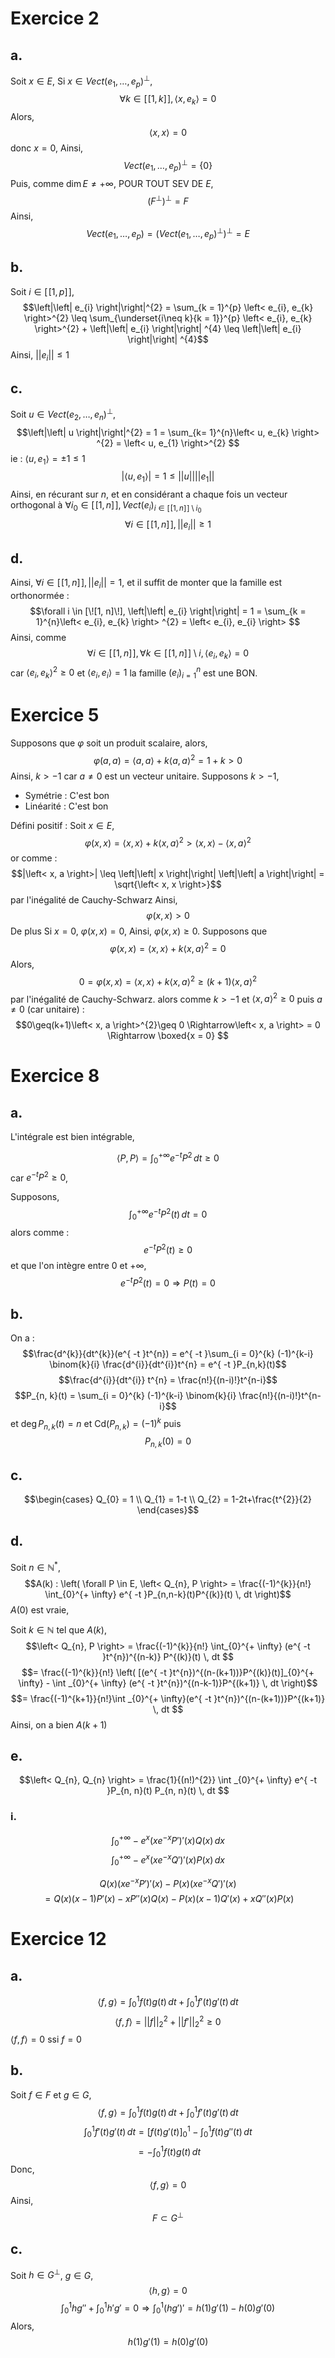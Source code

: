 # Exercice 2
## a.
Soit $x \in E$, 
Si $x \in Vect(e_{1}, \dots, e_{p})^{\bot}$, 
$$\forall k \in [\![1, k]\!], \left< x, e_{k} \right> = 0$$
Alors, 
$$\left< x, x \right> =0$$
donc $x = 0$, 
Ainsi, 
$$Vect(e_{1}, \dots, e_{p})^{\bot} = \{ 0 \}$$
Puis, comme $\dim E \neq + \infty$, POUR TOUT SEV DE $E$, 
$$(F^{\bot})^{\bot} = F$$
Ainsi, 
$$Vect(e_{1}, \dots, e_{p}) = (Vect(e_{1}, \dots, e_{p})^{\bot})^{\bot} = E$$

## b.
Soit $i \in [\![1, p]\!]$, 
$$\left|\left| e_{i} \right|\right|^{2} = \sum_{k = 1}^{p} \left< e_{i}, e_{k} \right>^{2}  \leq \sum_{\underset{i\neq k}{k = 1}}^{p} \left< e_{i}, e_{k} \right>^{2} + \left|\left| e_{i} \right|\right| ^{4} \leq \left|\left| e_{i} \right|\right| ^{4}$$
Ainsi, $\left|\left| e_{i} \right|\right|\leq 1$

## c.
Soit $u \in Vect(e_{2}, \dots, e_{n})^{\bot}$, 
$$\left|\left| u \right|\right|^{2} = 1 = \sum_{k= 1}^{n}\left< u, e_{k} \right> ^{2} = \left< u, e_{1} \right>^{2} $$
ie : $\left< u,e_{1} \right> = \pm1\leq 1$ 
$$|\left< u, e_{1} \right>| = 1 \leq \left|\left| u \right|\right| \left|\left| e_{1} \right|\right| $$
Ainsi, en récurant sur $n$, et en considérant a chaque fois un vecteur orthogonal à $\forall i_{0} \in [\![1, n]\!], Vect(e_{i})_{i \in [\![1, n]\!]\setminus i_{0}}$
$$\forall i \in [\![1, n]\!], \left|\left| e_{i} \right|\right|\geq 1$$

## d.
Ainsi, $\forall i \in [\![1, n]\!], \left|\left| e_{i} \right|\right|=1$, et il suffit de monter que la famille est orthonormée : 
$$\forall i \in [\![1, n]\!], \left|\left| e_{i} \right|\right| = 1 = \sum_{k = 1}^{n}\left< e_{i}, e_{k} \right> ^{2} = \left< e_{i}, e_{i} \right> $$
Ainsi, comme
$$\forall i \in [\![1, n]\!], \forall k \in [\![1, n]\!]\setminus i, \left< e_{i}, e_{k} \right> = 0$$
car $\left< e_{i}, e_{k} \right>^{2} \geq 0$ et $\left< e_{i}, e_{i} \right>=1$
la famille $(e_{i})_{i = 1}^{n}$ est une BON.


# Exercice 5
Supposons que $\varphi$ soit un produit scalaire, alors, 
$$\varphi(a, a) = \left< a, a \right> + k\left< a, a \right> ^{2}=1+k > 0$$
Ainsi, $k > -1$ car $a \neq 0$ est un vecteur unitaire. 
Supposons $k > -1$, 
- Symétrie : C'est bon
- Linéarité : C'est bon

Défini positif : 
Soit $x \in E$, 
$$\varphi(x, x) = \left< x,x \right> + k \left< x, a \right>^{2} > \left< x, x \right> -\left< x, a \right> ^{2}$$
or comme : 
$$|\left< x, a \right>| \leq \left|\left| x \right|\right| \left|\left| a \right|\right| = \sqrt{\left< x, x \right>}$$
par l'inégalité de Cauchy-Schwarz 
Ainsi, 
$$\varphi(x, x) > 0$$
De plus
Si $x = 0$, $\varphi(x, x) = 0$,
Ainsi, $\varphi(x, x) \geq 0$.
Supposons que 
$$\varphi(x, x) = \left< x, x \right> + k\left< x, a \right>^{2} = 0$$
Alors, 
$$0=\varphi(x, x)=\left< x, x \right> +k\left< x, a \right> ^{2} \geq (k+1)\left< x, a \right>^{2} $$
par l'inégalité de Cauchy-Schwarz. 
alors comme $k > -1$ et $\left< x, a \right>^{2}\geq 0$ puis $a \neq 0$ (car unitaire) : 
$$0\geq(k+1)\left< x, a \right>^{2}\geq 0 \Rightarrow\left< x, a \right> = 0 \Rightarrow \boxed{x = 0} $$

# Exercice 8
## a.
L'intégrale est bien intégrable,

$$\left< P, P \right> = \int _{0}^{+ \infty} e^{ -t }P^{2} \, dt \geq 0$$
car $e^{ -t }P^{2}\geq 0$, 

Supposons, 
$$\int _{0}^{+ \infty} e^{ -t }P^{2}(t) \, dt = 0  $$
alors comme : 
$$e^{ -t }P^{2}(t) \geq 0$$
et que l'on intègre entre $0$ et $+ \infty$, 
$$e^{ -t }P^{2}(t) = 0 \Rightarrow P(t) = 0$$

## b.
On a :
$$\frac{d^{k}}{dt^{k}}(e^{ -t }t^{n}) = e^{ -t }\sum_{i = 0}^{k} (-1)^{k-i} \binom{k}{i} \frac{d^{i}}{dt^{i}}t^{n} = e^{ -t }P_{n,k}(t)$$
$$\frac{d^{i}}{dt^{i}} t^{n} = \frac{n!}{(n-i)!}t^{n-i}$$
$$P_{n, k}(t) = \sum_{i = 0}^{k} (-1)^{k-i} \binom{k}{i} \frac{n!}{(n-i)!}t^{n-i}$$
et $\deg P_{n, k}(t) = n$ et $\mathrm{Cd}(P_{n, k}) = (-1)^{k}$ 
puis
$$P_{n, k}(0) = 0$$

## c.
$$\begin{cases}
Q_{0} = 1 \\
Q_{1} = 1-t \\
Q_{2} =  1-2t+\frac{t^{2}}{2}
\end{cases}$$

## d.
Soit $n \in \mathbb{N}^{*}$, 
$$A(k) : \left( \forall P \in E, \left< Q_{n}, P \right> = \frac{(-1)^{k}}{n!} \int_{0}^{+ \infty} e^{ -t }P_{n,n-k}(t)P^{(k)}(t) \, dt \right)$$
$A(0)$ est vraie, 

Soit $k \in \mathbb{N}$ tel que $A(k)$, 
$$\left< Q_{n}, P \right> = \frac{(-1)^{k}}{n!} \int_{0}^{+ \infty} (e^{ -t }t^{n})^{(n-k)} P^{(k)}(t) \, dt $$
$$= \frac{(-1)^{k}}{n!} \left( [(e^{ -t }t^{n})^{(n-(k+1))}P^{(k)}(t)]_{0}^{+ \infty} - \int _{0}^{+ \infty} (e^{ -t }t^{n})^{(n-k-1)}P^{(k+1)} \, dt \right)$$
$$= \frac{(-1)^{k+1}}{n!}\int _{0}^{+ \infty}(e^{ -t }t^{n})^{(n-(k+1))}P^{(k+1)} \, dt $$
Ainsi, on a bien $A(k+1)$


## e.
$$\left< Q_{n}, Q_{n} \right> = \frac{1}{(n!)^{2}} \int _{0}^{+ \infty} e^{ -t }P_{n, n}(t) P_{n, n}(t) \, dt  $$

### i.
$$\int _0^{+ \infty} -e^{ x }(xe^{ -x }P')'(x)Q(x) \, dx $$
$$\int _{0}^{+ \infty}-e^{ x }(xe^{ -x }Q')'(x) P(x) \, dx $$

$$Q(x)(xe^{ -x }P')'(x)-P(x)(xe^{ -x }Q')'(x)$$
$$= Q(x)(x-1)P'(x)-xP''(x)Q(x) - P(x)(x-1)Q'(x) +xQ''(x)P(x)$$

# Exercice 12
## a.
$$\left< f, g \right> = \int _{0}^{1} f(t)g(t) \, dt + \int _{0}^{1}f'(t)g'(t) \, dt  $$
$$\left< f,f \right> = \left|\left| f \right|\right|^{2}_{2} + \left|\left| f' \right|\right| ^{2}_{2} \geq 0$$
$\left< f, f \right> = 0$ ssi $f = 0$

## b.
Soit $f \in F$ et $g \in G$, 
$$\left< f, g \right> = \int _{0}^{1} f(t)g(t) \, dt + \int _{0}^{1}f'(t)g'(t) \, dt$$
$$\int _{0}^{1} f'(t)g'(t) \, dt = [f(t)g'(t)]_{0}^{1} - \int _{0}^{1} f(t)g''(t) \, dt $$
$$= -\int _{0}^{1}f(t)g(t) \, dt $$
Donc, 
$$\left< f, g \right> = 0$$
Ainsi, 
$$F \subset G^{\bot}$$

## c.
Soit $h \in G^{\bot}$, $g \in G$, 
$$\left< h, g \right> = 0 $$
$$\int _{0}^{1} hg'' + \int _{0}^{1} h'g' = 0 \Rightarrow \int _{0}^{1}(hg')' = h(1)g'(1)-h(0)g'(0) $$
Alors, 
$$h(1)g'(1) = h(0)g'(0)$$
